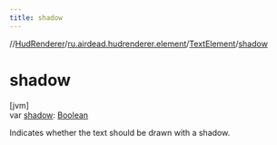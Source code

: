 ```yaml
---
title: shadow
---
```

//[HudRenderer](../../../index.html)/[ru.airdead.hudrenderer.element](../index.html)/[TextElement](index.html)/[shadow](shadow.html)



# shadow



[jvm]\
var [shadow](shadow.html): [Boolean](https://kotlinlang.org/api/latest/jvm/stdlib/kotlin/-boolean/index.html)



Indicates whether the text should be drawn with a shadow.




